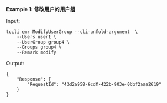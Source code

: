 **Example 1: 修改用户的用户组**



Input: 

```
tccli emr ModifyUserGroup --cli-unfold-argument  \
    --Users user1 \
    --UserGroup group4 \
    --Groups group4 \
    --Remark modify
```

Output: 
```
{
    "Response": {
        "RequestId": "43d2a958-6cdf-422b-903e-0bbf2aaa2619"
    }
}
```

